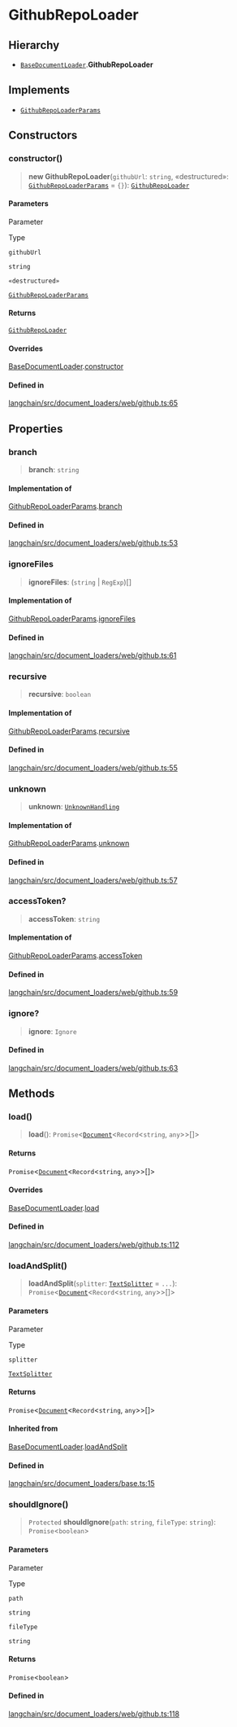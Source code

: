 GithubRepoLoader
================

Hierarchy[](#hierarchy "Direct link to Hierarchy")
---------------------------------------------------

*   [`BaseDocumentLoader`](/docs/api/document_loaders_base/classes/BaseDocumentLoader).**GithubRepoLoader**

Implements[](#implements "Direct link to Implements")
------------------------------------------------------

*   [`GithubRepoLoaderParams`](/docs/api/document_loaders_web_github/interfaces/GithubRepoLoaderParams)

Constructors[](#constructors "Direct link to Constructors")
------------------------------------------------------------

### constructor()[](#constructor "Direct link to constructor()")

> **new GithubRepoLoader**(`githubUrl`: `string`, «destructured»: [`GithubRepoLoaderParams`](/docs/api/document_loaders_web_github/interfaces/GithubRepoLoaderParams) = `{}`): [`GithubRepoLoader`](/docs/api/document_loaders_web_github/classes/GithubRepoLoader)

#### Parameters[](#parameters "Direct link to Parameters")

Parameter

Type

`githubUrl`

`string`

`«destructured»`

[`GithubRepoLoaderParams`](/docs/api/document_loaders_web_github/interfaces/GithubRepoLoaderParams)

#### Returns[](#returns "Direct link to Returns")

[`GithubRepoLoader`](/docs/api/document_loaders_web_github/classes/GithubRepoLoader)

#### Overrides[](#overrides "Direct link to Overrides")

[BaseDocumentLoader](/docs/api/document_loaders_base/classes/BaseDocumentLoader).[constructor](/docs/api/document_loaders_base/classes/BaseDocumentLoader#constructor)

#### Defined in[](#defined-in "Direct link to Defined in")

[langchain/src/document\_loaders/web/github.ts:65](https://github.com/hwchase17/langchainjs/blob/1c1274d/langchain/src/document_loaders/web/github.ts#L65)

Properties[](#properties "Direct link to Properties")
------------------------------------------------------

### branch[](#branch "Direct link to branch")

> **branch**: `string`

#### Implementation of[](#implementation-of "Direct link to Implementation of")

[GithubRepoLoaderParams](/docs/api/document_loaders_web_github/interfaces/GithubRepoLoaderParams).[branch](/docs/api/document_loaders_web_github/interfaces/GithubRepoLoaderParams#branch)

#### Defined in[](#defined-in-1 "Direct link to Defined in")

[langchain/src/document\_loaders/web/github.ts:53](https://github.com/hwchase17/langchainjs/blob/1c1274d/langchain/src/document_loaders/web/github.ts#L53)

### ignoreFiles[](#ignorefiles "Direct link to ignoreFiles")

> **ignoreFiles**: (`string` | `RegExp`)\[\]

#### Implementation of[](#implementation-of-1 "Direct link to Implementation of")

[GithubRepoLoaderParams](/docs/api/document_loaders_web_github/interfaces/GithubRepoLoaderParams).[ignoreFiles](/docs/api/document_loaders_web_github/interfaces/GithubRepoLoaderParams#ignorefiles)

#### Defined in[](#defined-in-2 "Direct link to Defined in")

[langchain/src/document\_loaders/web/github.ts:61](https://github.com/hwchase17/langchainjs/blob/1c1274d/langchain/src/document_loaders/web/github.ts#L61)

### recursive[](#recursive "Direct link to recursive")

> **recursive**: `boolean`

#### Implementation of[](#implementation-of-2 "Direct link to Implementation of")

[GithubRepoLoaderParams](/docs/api/document_loaders_web_github/interfaces/GithubRepoLoaderParams).[recursive](/docs/api/document_loaders_web_github/interfaces/GithubRepoLoaderParams#recursive)

#### Defined in[](#defined-in-3 "Direct link to Defined in")

[langchain/src/document\_loaders/web/github.ts:55](https://github.com/hwchase17/langchainjs/blob/1c1274d/langchain/src/document_loaders/web/github.ts#L55)

### unknown[](#unknown "Direct link to unknown")

> **unknown**: [`UnknownHandling`](/docs/api/document_loaders_fs_directory/variables/UnknownHandling)

#### Implementation of[](#implementation-of-3 "Direct link to Implementation of")

[GithubRepoLoaderParams](/docs/api/document_loaders_web_github/interfaces/GithubRepoLoaderParams).[unknown](/docs/api/document_loaders_web_github/interfaces/GithubRepoLoaderParams#unknown)

#### Defined in[](#defined-in-4 "Direct link to Defined in")

[langchain/src/document\_loaders/web/github.ts:57](https://github.com/hwchase17/langchainjs/blob/1c1274d/langchain/src/document_loaders/web/github.ts#L57)

### accessToken?[](#accesstoken "Direct link to accessToken?")

> **accessToken**: `string`

#### Implementation of[](#implementation-of-4 "Direct link to Implementation of")

[GithubRepoLoaderParams](/docs/api/document_loaders_web_github/interfaces/GithubRepoLoaderParams).[accessToken](/docs/api/document_loaders_web_github/interfaces/GithubRepoLoaderParams#accesstoken)

#### Defined in[](#defined-in-5 "Direct link to Defined in")

[langchain/src/document\_loaders/web/github.ts:59](https://github.com/hwchase17/langchainjs/blob/1c1274d/langchain/src/document_loaders/web/github.ts#L59)

### ignore?[](#ignore "Direct link to ignore?")

> **ignore**: `Ignore`

#### Defined in[](#defined-in-6 "Direct link to Defined in")

[langchain/src/document\_loaders/web/github.ts:63](https://github.com/hwchase17/langchainjs/blob/1c1274d/langchain/src/document_loaders/web/github.ts#L63)

Methods[](#methods "Direct link to Methods")
---------------------------------------------

### load()[](#load "Direct link to load()")

> **load**(): `Promise`<[`Document`](/docs/api/document/classes/Document)<`Record`<`string`, `any`\>\>\[\]\>

#### Returns[](#returns-1 "Direct link to Returns")

`Promise`<[`Document`](/docs/api/document/classes/Document)<`Record`<`string`, `any`\>\>\[\]\>

#### Overrides[](#overrides-1 "Direct link to Overrides")

[BaseDocumentLoader](/docs/api/document_loaders_base/classes/BaseDocumentLoader).[load](/docs/api/document_loaders_base/classes/BaseDocumentLoader#load)

#### Defined in[](#defined-in-7 "Direct link to Defined in")

[langchain/src/document\_loaders/web/github.ts:112](https://github.com/hwchase17/langchainjs/blob/1c1274d/langchain/src/document_loaders/web/github.ts#L112)

### loadAndSplit()[](#loadandsplit "Direct link to loadAndSplit()")

> **loadAndSplit**(`splitter`: [`TextSplitter`](/docs/api/text_splitter/classes/TextSplitter) = `...`): `Promise`<[`Document`](/docs/api/document/classes/Document)<`Record`<`string`, `any`\>\>\[\]\>

#### Parameters[](#parameters-1 "Direct link to Parameters")

Parameter

Type

`splitter`

[`TextSplitter`](/docs/api/text_splitter/classes/TextSplitter)

#### Returns[](#returns-2 "Direct link to Returns")

`Promise`<[`Document`](/docs/api/document/classes/Document)<`Record`<`string`, `any`\>\>\[\]\>

#### Inherited from[](#inherited-from "Direct link to Inherited from")

[BaseDocumentLoader](/docs/api/document_loaders_base/classes/BaseDocumentLoader).[loadAndSplit](/docs/api/document_loaders_base/classes/BaseDocumentLoader#loadandsplit)

#### Defined in[](#defined-in-8 "Direct link to Defined in")

[langchain/src/document\_loaders/base.ts:15](https://github.com/hwchase17/langchainjs/blob/1c1274d/langchain/src/document_loaders/base.ts#L15)

### shouldIgnore()[](#shouldignore "Direct link to shouldIgnore()")

> `Protected` **shouldIgnore**(`path`: `string`, `fileType`: `string`): `Promise`<`boolean`\>

#### Parameters[](#parameters-2 "Direct link to Parameters")

Parameter

Type

`path`

`string`

`fileType`

`string`

#### Returns[](#returns-3 "Direct link to Returns")

`Promise`<`boolean`\>

#### Defined in[](#defined-in-9 "Direct link to Defined in")

[langchain/src/document\_loaders/web/github.ts:118](https://github.com/hwchase17/langchainjs/blob/1c1274d/langchain/src/document_loaders/web/github.ts#L118)